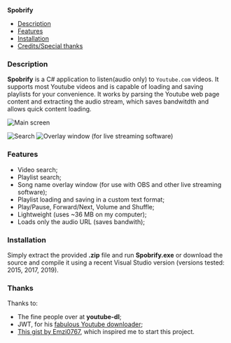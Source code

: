 **Spobrify**

 - [Description](#Description)
- [Features](#Features)
- [Installation](#Installation)
- [Credits/Special thanks](#Thanks)



### Description

**Spobrify** is a C# application to listen(audio only) to `Youtube.com` videos. It supports most Youtube videos and is capable of loading and saving playlists for your convenience.
It works by parsing the Youtube web page content and extracting the audio stream, which saves bandwitdth and allows quick content loading.

![Main screen](https://i.imgur.com/Es2O72V.png)

![Search](https://i.imgur.com/SqGmMEC.png)
![Overlay window (for live streaming software)](https://i.imgur.com/DmuHjkG.png)


### Features


- Video search;
- Playlist search;
- Song name overlay window (for use with OBS and other live streaming software);
- Playlist loading and saving in a custom text format;
- Play/Pause, Forward/Next, Volume and Shuffle;
- Lightweight (uses ~36 MB on my computer);
- Loads only the audio URL (saves bandwith);


### Installation

Simply extract the provided **.zip** file and run **Spobrify.exe** or download the source and compile it using a recent Visual Studio version (versions tested: 2015, 2017, 2019).


### Thanks

Thanks to:
- The fine people over at **youtube-dl**;
- JWT, for his [fabulous Youtube downloader](https://www.jwz.org/hacks/youtubedown);
- [This gist by Emzi0767](https://gist.github.com/Emzi0767/9248b935e5cca78c5b81111f9c2ea4d8), which inspired me to start this project.
